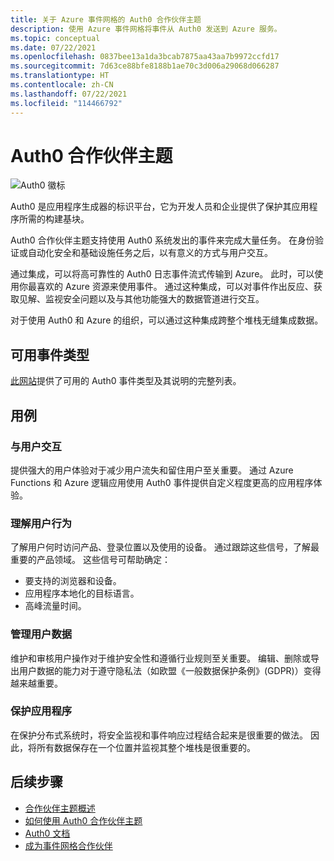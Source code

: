 ```yaml
---
title: 关于 Azure 事件网格的 Auth0 合作伙伴主题
description: 使用 Azure 事件网格将事件从 Auth0 发送到 Azure 服务。
ms.topic: conceptual
ms.date: 07/22/2021
ms.openlocfilehash: 0837bee13a1da3bcab7875aa43aa7b9972ccfd17
ms.sourcegitcommit: 7d63ce88bfe8188b1ae70c3d006a29068d066287
ms.translationtype: HT
ms.contentlocale: zh-CN
ms.lasthandoff: 07/22/2021
ms.locfileid: "114466792"
---
```

# <a name="auth0-partner-topics"></a>Auth0 合作伙伴主题
![Auth0 徽标](./media/auth0-overview/auth0-logo.png)

Auth0 是应用程序生成器的标识平台，它为开发人员和企业提供了保护其应用程序所需的构建基块。

Auth0 合作伙伴主题支持使用 Auth0 系统发出的事件来完成大量任务。 在身份验证或自动化安全和基础设施任务之后，以有意义的方式与用户交互。

通过集成，可以将高可靠性的 Auth0 日志事件流式传输到 Azure。 此时，可以使用你最喜欢的 Azure 资源来使用事件。 通过这种集成，可以对事件作出反应、获取见解、监视安全问题以及与其他功能强大的数据管道进行交互。

对于使用 Auth0 和 Azure 的组织，可以通过这种集成跨整个堆栈无缝集成数据。 
 
## <a name="available-event-types"></a>可用事件类型
[此网站](https://auth0.com/docs/logs/references/log-event-type-codes)提供了可用的 Auth0 事件类型及其说明的完整列表。

## <a name="use-cases"></a>用例

### <a name="engage-with-your-users"></a>与用户交互
提供强大的用户体验对于减少用户流失和留住用户至关重要。 通过 Azure Functions 和 Azure 逻辑应用使用 Auth0 事件提供自定义程度更高的应用程序体验。 

### <a name="understand-user-behavior"></a>理解用户行为
了解用户何时访问产品、登录位置以及使用的设备。 通过跟踪这些信号，了解最重要的产品领域。 这些信号可帮助确定：
- 要支持的浏览器和设备。 
- 应用程序本地化的目标语言。 
- 高峰流量时间。 

### <a name="manage-user-data"></a>管理用户数据
维护和审核用户操作对于维护安全性和遵循行业规则至关重要。 编辑、删除或导出用户数据的能力对于遵守隐私法（如欧盟《一般数据保护条例》(GDPR)）变得越来越重要。

### <a name="secure-your-application"></a>保护应用程序
在保护分布式系统时，将安全监视和事件响应过程结合起来是很重要的做法。 因此，将所有数据保存在一个位置并监视其整个堆栈是很重要的。 

## <a name="next-steps"></a>后续步骤

- [合作伙伴主题概述](partner-events-overview.md)
- [如何使用 Auth0 合作伙伴主题](auth0-how-to.md)
- [Auth0 文档](https://auth0.com/docs/azure-tutorial)
- [成为事件网格合作伙伴](partner-onboarding-overview.md)

